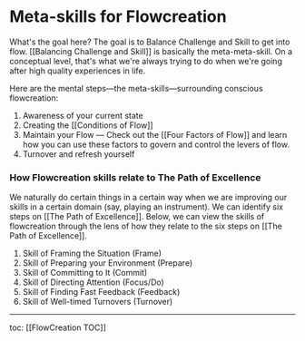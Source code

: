 # Meta-skills for Flowcreation
What's the goal here? The goal is to Balance Challenge and Skill to get into flow. [[Balancing Challenge and Skill]] is basically the meta-meta-skill. On a conceptual level, that's what we're always trying to do when we're going after high quality experiences in life.

Here are the mental steps—the meta-skills—surrounding conscious flowcreation:

1. Awareness of your current state
2. Creating the [[Conditions of Flow]]
3. Maintain your Flow — Check out the [[Four Factors of Flow]] and learn how you can use these factors to govern and control the levers of flow.
4. Turnover and refresh yourself

### How Flowcreation skills relate to The Path of Excellence

We naturally do certain things in a certain way when we are improving our skills in a certain domain (say, playing an instrument). We can identify six steps on [[The Path of Excellence]]. Below, we can view the skills of flowcreation through the lens of how they relate to the six steps on [[The Path of Excellence]].

1. Skill of Framing the Situation (Frame)
2. Skill of Preparing your Environment (Prepare)
3. Skill of Committing to It (Commit)
4. Skill of Directing Attention (Focus/Do)
5. Skill of Finding Fast Feedback (Feedback)
6. Skill of Well-timed Turnovers (Turnover)

---
toc: [[FlowCreation TOC]]
